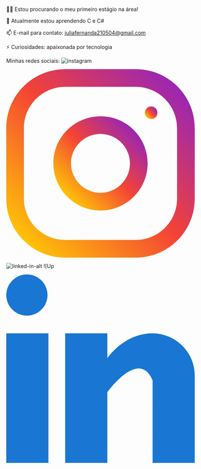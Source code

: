 👨‍💻 Estou procurando o meu primeiro estágio na área!

🌱 Atualmente estou aprendendo C e C#

📫 E-mail para contato: juliafernanda210504@gmail.com

⚡ Curiosidades: apaixonada por tecnologia


Minhas redes sociais:
![instagram](https://github.com/JuliaFernanda21/JuliaFernanda21/assets/132109453/e31bdc01-5311-4f34-bc21-b9dbbf77c8dc)<?xml version="1.0" encoding="iso-8859-1"?>
<!-- Generator: Adobe Illustrator 19.0.0, SVG Export Plug-In . SVG Version: 6.00 Build 0)  -->
<svg version="1.1" id="Capa_1" xmlns="http://www.w3.org/2000/svg" xmlns:xlink="http://www.w3.org/1999/xlink" x="0px" y="0px"
	 viewBox="0 0 512 512" style="enable-background:new 0 0 512 512;" xml:space="preserve">
<linearGradient id="SVGID_1_" gradientUnits="userSpaceOnUse" x1="-46.0041" y1="634.1208" x2="-32.9334" y2="647.1917" gradientTransform="matrix(32 0 0 -32 1519 20757)">
	<stop  offset="0" style="stop-color:#FFC107"/>
	<stop  offset="0.507" style="stop-color:#F44336"/>
	<stop  offset="0.99" style="stop-color:#9C27B0"/>
</linearGradient>
<path style="fill:url(#SVGID_1_);" d="M352,0H160C71.648,0,0,71.648,0,160v192c0,88.352,71.648,160,160,160h192
	c88.352,0,160-71.648,160-160V160C512,71.648,440.352,0,352,0z M464,352c0,61.76-50.24,112-112,112H160c-61.76,0-112-50.24-112-112
	V160C48,98.24,98.24,48,160,48h192c61.76,0,112,50.24,112,112V352z"/>
<linearGradient id="SVGID_2_" gradientUnits="userSpaceOnUse" x1="-42.2971" y1="637.8279" x2="-36.6404" y2="643.4846" gradientTransform="matrix(32 0 0 -32 1519 20757)">
	<stop  offset="0" style="stop-color:#FFC107"/>
	<stop  offset="0.507" style="stop-color:#F44336"/>
	<stop  offset="0.99" style="stop-color:#9C27B0"/>
</linearGradient>
<path style="fill:url(#SVGID_2_);" d="M256,128c-70.688,0-128,57.312-128,128s57.312,128,128,128s128-57.312,128-128
	S326.688,128,256,128z M256,336c-44.096,0-80-35.904-80-80c0-44.128,35.904-80,80-80s80,35.872,80,80
	C336,300.096,300.096,336,256,336z"/>
<linearGradient id="SVGID_3_" gradientUnits="userSpaceOnUse" x1="-35.5456" y1="644.5793" x2="-34.7919" y2="645.3331" gradientTransform="matrix(32 0 0 -32 1519 20757)">
	<stop  offset="0" style="stop-color:#FFC107"/>
	<stop  offset="0.507" style="stop-color:#F44336"/>
	<stop  offset="0.99" style="stop-color:#9C27B0"/>
</linearGradient>
<circle style="fill:url(#SVGID_3_);" cx="393.6" cy="118.4" r="17.056"/>
<g>
</g>
<g>
</g>
<g>
</g>
<g>
</g>
<g>
</g>
<g>
</g>
<g>
</g>
<g>
</g>
<g>
</g>
<g>
</g>
<g>
</g>
<g>
</g>
<g>
</g>
<g>
</g>
<g>
</g>
</svg>



![linked-in-alt](https://github.com/JuliaFernanda21/JuliaFernanda21/assets/132109453/f1fd9909-fc70-4598-873f-3c9f6d3a6f39)
![Up<?xml version="1.0" encoding="iso-8859-1"?>
<!-- Generator: Adobe Illustrator 19.0.0, SVG Export Plug-In . SVG Version: 6.00 Build 0)  -->
<svg version="1.1" id="Capa_1" xmlns="http://www.w3.org/2000/svg" xmlns:xlink="http://www.w3.org/1999/xlink" x="100px" y="15px"
	 viewBox="0 0 512 512" style="enable-background:new 0 0 512 512;" xml:space="preserve">
<g>
	<rect y="160" style="fill:#1976D2;" width="114.496" height="352"/>
	<path style="fill:#1976D2;" d="M426.368,164.128c-1.216-0.384-2.368-0.8-3.648-1.152c-1.536-0.352-3.072-0.64-4.64-0.896
		c-6.08-1.216-12.736-2.08-20.544-2.08l0,0l0,0c-66.752,0-109.088,48.544-123.04,67.296V160H160v352h114.496V320
		c0,0,86.528-120.512,123.04-32c0,79.008,0,224,0,224H512V274.464C512,221.28,475.552,176.96,426.368,164.128z"/>
	<circle style="fill:#1976D2;" cx="56" cy="56" r="56"/>
</g>
<g>
</g>
<g>
</g>
<g>
</g>
<g>
</g>
<g>
</g>
<g>
</g>
<g>
</g>
<g>
</g>
<g>
</g>
<g>
</g>
<g>
</g>
<g>
</g>
<g>
</g>
<g>
</g>
<g>
</g>
</svg>
